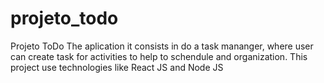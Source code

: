 # projeto_todo
Projeto ToDo
The aplication it consists in do a task mananger, where user can create task for activities to help to schendule and organization.
This project use technologies like React JS and Node JS
